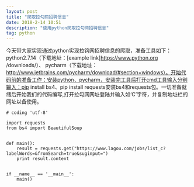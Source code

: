 ```yaml
---
layout: post
title: "爬取拉勾网招聘信息"
date: 2018-2-14 10:51
description: "使用python爬取拉勾网招聘信息"
tag: python
---
```


今天带大家实现通过python实现拉钩网招聘信息的爬取，准备工具如下：python2.7.14（下载地址：[example link]https://www.python.org
/downloads/）、
pycharm（下载地址：http://www.jetbrains.com/pycharm/download/#section=windows）。开始代码前的准备工作：安装python、pycharm，安装完工具后打开cmd工具输入分别输入：pip install bs4、pip install requests安装bs4和requests包。一切准备就绪后开始我们的代码编写,打开拉勾网网址登陆并输入如‘C’字符，并复制地址栏的网址以备使用。

```
# coding 'utf-8'

import requests
from bs4 import BeautifulSoup


def main():
    result = requests.get("https://www.lagou.com/jobs/list_c?labelWords=&fromSearch=true&suginput=")
    print result.content


if __name__ == '__main__':
    main()

```
